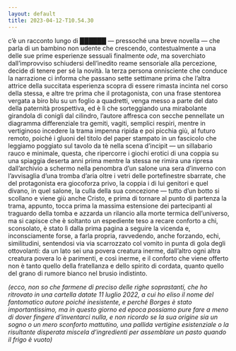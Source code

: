 ```yaml
---
layout: default
title: 2023-04-12-T10.54.30
---
```


c’è un racconto lungo di ██████ — pressoché una breve novella — che parla di un bambino non udente che crescendo, contestualmente a una delle sue prime esperienze sessuali finalmente _ode_, ma soverchiato dall’improvviso schiudersi dell’inedito reame sensoriale alla percezione, decide di tenere per sé la novità. la terza persona onnisciente che conduce la narrazione ci informa che passano sette settimane prima che l’altra attrice della succitata esperienza scopra di essere rimasta incinta nel corso della stessa, e altre tre prima che il protagonista, con una frase stentorea vergata a biro blu su un foglio a quadretti, venga messo a parte del dato della paternità prospettiva, ed è lì che sorteggiando una mirabolante girandola di conigli dal cilindro, l’autore affresca con secche pennellate un diagramma differenziale tra gemiti, vagiti, semplici respiri, mentre in vertiginoso incedere la trama impenna ripida e poi picchia giù, al futuro remoto, poiché i gluoni del titolo del paper stampato in un fascicolo che leggiamo poggiato sul tavolo da tè nella scena d’incipit — un sillabario rauco e minimale, questa, che ripercorre i giochi erotici di una coppia su una spiaggia deserta anni prima mentre la stessa ne rimira una ripresa dall’archivio a schermo nella penombra d’un salone una sera d’inverno con l’avvisaglia d’una tromba d’aria oltre i vetri delle portefinestre sbarrate, che del protagonista era giocoforza privo, la coppia i di lui genitori e quel divano, in quel salone, la culla della sua concezione — tutto d’un botto si scollano e viene giù anche Cristo, e prima di tornare al punto di partenza la trama, appunto, tocca prima la massima estensione dei partecipanti al traguardo della tomba e azzarda un rilancio alla morte termica dell’universo, ma si capisce che è soltanto un espediente teso a recare conforto a chi, sconsolato, è stato lì dalla prima pagina a seguire la vicenda e, inconsciamente forse, a farla propria, ravvedendo, anche forzando, echi, similitudini, sentendosi via via scarrozzato col vomito in punta di gola degli ottovolanti: da un lato sei una povera creatura inerme, dall’altro ogni altra creatura povera lo è parimenti, e così inerme, e il conforto che viene offerto non è tanto quello della fratellanza e dello spirito di cordata, quanto quello del grano di rumore bianco nel brusio indistinto.

*(ecco, non so che farmene di preciso delle righe soprastanti, che ho ritrovato in una cartella datate 11 luglio 2022, a cui ho eliso il nome del fantomatico autore poiché inesistente, e perché Borges è stato importantissimo, ma in questo giorno ed epoca possiamo pure fare a meno di dover fingere d’inventarci nulla, e non ricordo se la sua origine sia un sogno o un mero sconforto mattutino, una pallida vertigine esistenziale o la risultante disperata miscela d’ingredienti per assemblare un pasto quando il frigo è vuoto)*